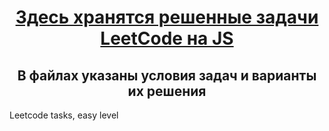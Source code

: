 <h1 align="center"><a href=["https://daniilshat.ru/"](https://github.com/danillavrentev) target="_blank">Здесь хранятся решенные задачи LeetCode на JS</a> 
<h2 align="center">В файлах указаны условия задач и варианты их решения</h2>
Leetcode tasks, easy level
